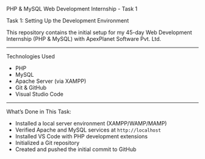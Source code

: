  PHP & MySQL Web Development Internship - Task 1

Task 1: Setting Up the Development Environment

This repository contains the initial setup for my 45-day Web Development Internship (PHP & MySQL) with ApexPlanet Software Pvt. Ltd.

---
Technologies Used
- PHP
- MySQL
- Apache Server (via XAMPP)
- Git & GitHub
- Visual Studio Code

---

What’s Done in This Task:
- Installed a local server environment (XAMPP/WAMP/MAMP)
- Verified Apache and MySQL services at `http://localhost`
- Installed VS Code with PHP development extensions
- Initialized a Git repository
- Created and pushed the initial commit to GitHub
